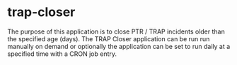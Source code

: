 # trap-closer
The purpose of this application is to close PTR / TRAP incidents older than the specified age (days).  The TRAP Closer application can be run run manually on demand or optionally the application can be set to run daily at a specified time with a CRON job entry.  
